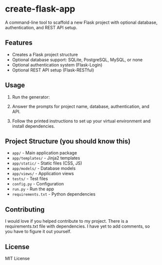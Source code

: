 # create-flask-app

A command-line tool to scaffold a new Flask project with optional database, authentication, and REST API setup.

## Features

- Creates a Flask project structure
- Optional database support: SQLite, PostgreSQL, MySQL, or none
- Optional authentication system (Flask-Login)
- Optional REST API setup (Flask-RESTful)

## Usage

1. Run the generator:

2. Answer the prompts for project name, database, authentication, and API.

3. Follow the printed instructions to set up your virtual environment and install dependencies.

## Project Structure (you should know this)

- `app/` - Main application package
- `app/templates/` - Jinja2 templates
- `app/static/` - Static files (CSS, JS)
- `app/models/` - Database models
- `app/views/` - Application views
- `tests/` - Test files
- `config.py` - Configuration
- `run.py` - Run the app
- `requirements.txt` - Python dependencies

## Contributing

I would love if you helped contribute to my project. There is a requirements.txt file with dependencies. I have yet to add comments, so you have to figure it out yourself.

## License

MIT License